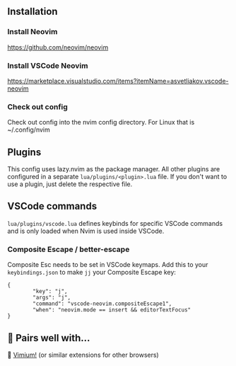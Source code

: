 ## Installation
### Install Neovim
https://github.com/neovim/neovim
### Install VSCode Neovim
https://marketplace.visualstudio.com/items?itemName=asvetliakov.vscode-neovim
### Check out config
Check out config into the nvim config directory.
For Linux that is ~/.config/nvim

## Plugins
This config uses lazy.nvim as the package manager. All other plugins are configured in a separate `lua/plugins/<plugin>.lua` file.
If you don't want to use a plugin, just delete the respective file.

## VSCode commands
`lua/plugins/vscode.lua` defines keybinds for specific VSCode commands and is only loaded when Nvim is used inside VSCode.
### Composite Escape / better-escape
Composite Esc needs to be set in VSCode keymaps. Add this to your `keybindings.json` to make `jj` your Composite Escape key:
```
{
		"key": "j",
		"args": "j",
		"command": "vscode-neovim.compositeEscape1",
		"when": "neovim.mode == insert && editorTextFocus"
}
```


## 🍷 Pairs well with...
🧀 [Vimium!](https://chromewebstore.google.com/detail/dbepggeogbaibhgnhhndojpepiihcmeb) (or similar extensions for other browsers)
